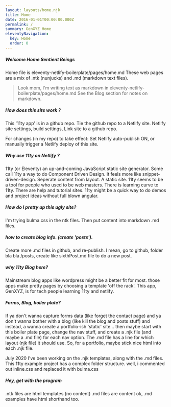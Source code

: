 ```yaml
---
layout: layouts/home.njk
title: Home
date: 2016-01-01T00:00:00.000Z
permalink: /
summary: GenXYZ Home
eleventyNavigation:
  key: Home
  order: 0
---
```

 
##### Welcome Home Sentient Beings
Home file is eleventy-netlify-boilerplate/pages/home.md
These web pages are a mix of .ntk (nunjucks)  and  .md (markdown text files).

>Look mom, I'm writing text as markdown in eleventy-netlify-boilerplate/pages/home.md
See the Blog section for notes on markdown.

##### How does this site work ?
This '11ty app' is in a github repo. 
Tie the github repo to a Netlify site.
Netlify site settings, build settings, Link site to a github repo.

For changes (in my repo) to take effect:
Set Netlify auto-publish ON, or manually trigger a Netlify deploy of this site. 


##### Why use 11ty on Netlify ?
11ty (or Eleventy) an up-and-coming JavaScript static site generator.
Some call 11ty a way to do Component Driven Design.  It feels more like snippet-driven-design. 
Seperate content from layout.
A static site. 
11ty seems to be a tool for people who used to be web masters.
There is learning curve to 11ty. There are help and tutorial sites.
11ty might be a quick way to do demos and project ideas without full blown angular.

##### How do I pretty up this ugly site?
I'm trying bulma.css in the ntk files.  Then put content into markdown .md files.

##### how to create blog info. (create 'posts').
Create more .md files in github, and re-publish.
I mean, go to github, folder bla bla /posts, create like sixthPost.md file to do a new post. 

 

##### why 11ty  Blog here?
Mainstream blog apps like wordpress might be a better fit for most.
those apps make pretty pages by choosing a template 'off the rack'.
This app, GenXYZ, is for tech people learning 11ty and netlify.
 
 ##### Forms, Blog, boiler plate?
 If ya don't wanna capture forms data (like forget the contact page)
and ya don't wanna bother with a blog  (like kill the blog and posts stuff)
and instead, a wanna create a portfolio-ish 'static' site...
then maybe start with this boiler plate page,  change the nav stuff,
and create a .njk file (and maybe a .md file)  for each nav option.
The .md file has a line for which layout (njk file) it should use.
So, for a portfolio, maybe stick nice html into each .njk file.

July 2020 I've been working on the .njk templates, 
along with the .md files.
This 11ty example project has a complex folder structure. 
well, i commented out inline.css and replaced it with bulma.css

##### Hey, get with the program
.ntk files are html templates (no content)
.md files are content
ok, .md examples have html shorthand too. 

 



